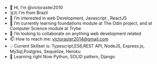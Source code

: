 - 👋 Hi, I’m @victoraster2010
- 🇧🇷 I'm from Brazil 
- 👀 I’m interested in web Development, Javascript , ReactJS
- 🌱 I’m currently learning foundations module at The Odin project, and at Computer Science module at Trybe
- 💞️ I’m looking to collaborate on anything web development related
- 📫 How to reach me: victoraster2014@gmail.com
- 💡 Current Skillset is: Typescript,ES6,REST API, NodeJS, Express.js, MySql,Postgres, Sequelize, Heroku
- 📖 Learning right Now Python, SOLID pattern, Django

<!---
victoraster2010/victoraster2010 is a ✨ special ✨ repository because its `README.md` (this file) appears on your GitHub profile.
You can click the Preview link to take a look at your changes.
--->
